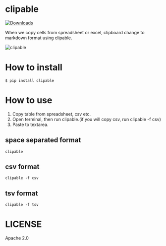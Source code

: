# clipable
[![Downloads](https://pepy.tech/badge/clipable)](https://pepy.tech/project/clipable)

When we copy cells from spreadsheet or excel, clipboard change to markdown format using clipable.

![clipable](https://user-images.githubusercontent.com/14313351/76307902-0baf8b80-630d-11ea-9d01-337d8da9b448.gif)

# How to install

```
$ pip install clipable
```

# How to use
1. Copy table from spreadsheet, csv etc.
2. Open terminal, then run clipable.(if you will copy csv, run clipable -f csv)
3. Paste to textarea.


## space separated format
```
clipable
```

## csv format
```
clipable -f csv
```

## tsv format
```
clipable -f tsv
```

# LICENSE
Apache 2.0